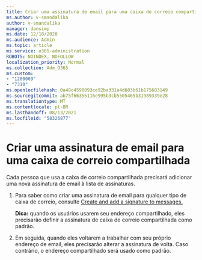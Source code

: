```yaml
---
title: Criar uma assinatura de email para uma caixa de correio compartilhada
ms.author: v-smandalika
author: v-smandalika
manager: dansimp
ms.date: 12/18/2020
ms.audience: Admin
ms.topic: article
ms.service: o365-administration
ROBOTS: NOINDEX, NOFOLLOW
localization_priority: Normal
ms.collection: Adm_O365
ms.custom:
- "1200009"
- "7310"
ms.openlocfilehash: 0a48c4590093ce92ba331a4d603b61b175683149
ms.sourcegitcommit: ab75f66355116e995b3cb5505465b31989339e28
ms.translationtype: MT
ms.contentlocale: pt-BR
ms.lasthandoff: 08/13/2021
ms.locfileid: "58326877"
---
```

# <a name="create-an-email-signature-for-a-shared-mailbox"></a>Criar uma assinatura de email para uma caixa de correio compartilhada

Cada pessoa que usa a caixa de correio compartilhada precisará adicionar uma nova assinatura de email à lista de assinaturas.

1. Para saber como criar uma assinatura de email para qualquer tipo de caixa de correio, consulte [Create and add a signature to messages.](https://support.office.com/article/8ee5d4f4-68fd-464a-a1c1-0e1c80bb27f2)

    **Dica:** quando os usuários usarem seu endereço compartilhado, eles precisarão definir a assinatura de caixa de correio compartilhada como padrão.
1. Em seguida, quando eles voltarem a trabalhar com seu próprio endereço de email, eles precisarão alterar a assinatura de volta. Caso contrário, o endereço compartilhado será usado como padrão.